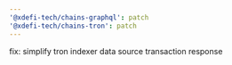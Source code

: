 ```yaml
---
'@xdefi-tech/chains-graphql': patch
'@xdefi-tech/chains-tron': patch
---
```


fix: simplify tron indexer data source transaction response
